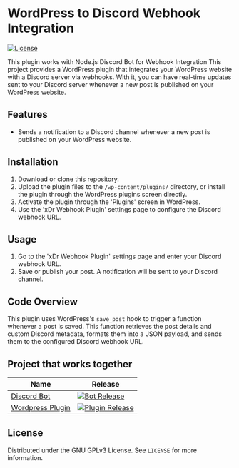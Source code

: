 # WordPress to Discord Webhook Integration
[![License](https://img.shields.io/github/license/xd12r/Wordpress-xDr-Webhook?color=green)](https://github.com/xd12r/Wordpress-xDr-Webhook/blob/main/LICENSE)

This plugin works with Node.js Discord Bot for Webhook Integration
This project provides a WordPress plugin that integrates your WordPress website with a Discord server via webhooks. With it, you can have real-time updates sent to your Discord server whenever a new post is published on your WordPress website.

## Features

- Sends a notification to a Discord channel whenever a new post is published on your WordPress website.

## Installation

1. Download or clone this repository.
2. Upload the plugin files to the `/wp-content/plugins/` directory, or install the plugin through the WordPress plugins screen directly.
3. Activate the plugin through the 'Plugins' screen in WordPress.
4. Use the 'xDr Webhook Plugin' settings page to configure the Discord webhook URL.

## Usage

1. Go to the 'xDr Webhook Plugin' settings page and enter your Discord webhook URL.
2. Save or publish your post. A notification will be sent to your Discord channel.

## Code Overview

This plugin uses WordPress's `save_post` hook to trigger a function whenever a post is saved. This function retrieves the post details and custom Discord metadata, formats them into a JSON payload, and sends them to the configured Discord webhook URL.

## Project that works together

| Name  | Release |
| ------------- | ------------- |
| [Discord Bot](https://github.com/xd12r/Node.js-WordPress-to-Discord)  | [![Bot Release](https://img.shields.io/github/v/release/xd12r/Node.js-WordPress-to-Discord)](https://github.com/xd12r/Node.js-WordPress-to-Discord/releases)  |
| [Wordpress Plugin](https://github.com/xd12r/Wordpress-xDr-Webhook)  | [![Plugin Release](https://img.shields.io/github/v/release/xd12r/Wordpress-xDr-Webhook)](https://github.com/xd12r/Wordpress-xDr-Webhook/releases)  |

## License

Distributed under the GNU GPLv3 License. See `LICENSE` for more information.

